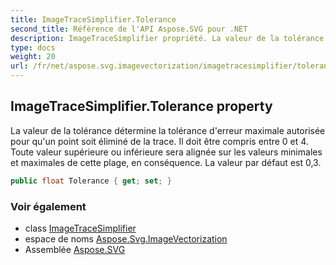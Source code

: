 ```yaml
---
title: ImageTraceSimplifier.Tolerance
second_title: Référence de l'API Aspose.SVG pour .NET
description: ImageTraceSimplifier propriété. La valeur de la tolérance détermine la tolérance derreur maximale autorisée pour quun point soit éliminé de la trace. Il doit être compris entre 0 et 4. Toute valeur supérieure ou inférieure sera alignée sur les valeurs minimales et maximales de cette plage en conséquence. La valeur par défaut est 03.
type: docs
weight: 20
url: /fr/net/aspose.svg.imagevectorization/imagetracesimplifier/tolerance/
---
```

## ImageTraceSimplifier.Tolerance property

La valeur de la tolérance détermine la tolérance d'erreur maximale autorisée pour qu'un point soit éliminé de la trace. Il doit être compris entre 0 et 4. Toute valeur supérieure ou inférieure sera alignée sur les valeurs minimales et maximales de cette plage, en conséquence. La valeur par défaut est 0,3.

```csharp
public float Tolerance { get; set; }
```

### Voir également

* class [ImageTraceSimplifier](../)
* espace de noms [Aspose.Svg.ImageVectorization](../../imagetracesimplifier/)
* Assemblée [Aspose.SVG](../../../)


